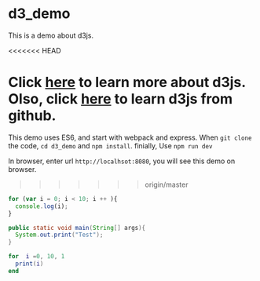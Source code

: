 # d3_demo

This is a demo about d3js.

<<<<<<< HEAD

Click [here](https://d3js.org/) to learn more about d3js.
Olso, click [here](https://github.com/mbostock/d3) to learn d3js from github.
=======
This demo uses ES6, and start with webpack and express.
When `git clone` the code, `cd d3_demo` and `npm install`. finially, Use `npm run dev`

In browser, enter url `http://localhsot:8080`, you will see this demo on browser.
>>>>>>> origin/master

```javascript
for (var i = 0; i < 10; i ++ ){
  console.log(i);
}
```

```java
public static void main(String[] args){
  System.out.print("Test");
}
```

```lua
for  i =0, 10, 1
  print(i)
end
```
